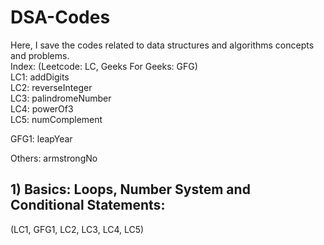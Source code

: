 # DSA-Codes
Here, I save the codes related to data structures and algorithms concepts and problems.  
Index:  (Leetcode: LC, Geeks For Geeks: GFG)  
LC1: addDigits  
LC2: reverseInteger  
LC3: palindromeNumber  
LC4: powerOf3  
LC5: numComplement  


GFG1: leapYear


Others: armstrongNo
## **1) Basics: Loops, Number System and Conditional Statements:**
  (LC1, GFG1, LC2, LC3, LC4, LC5)